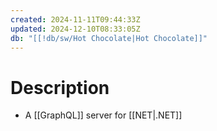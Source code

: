 ```yaml
---
created: 2024-11-11T09:44:33Z
updated: 2024-12-10T08:33:05Z
db: "[[!db/sw/Hot Chocolate|Hot Chocolate]]"
---
```

# Description
- A [[GraphQL]] server for [[NET|.NET]]